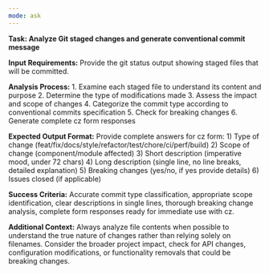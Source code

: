 ```yaml
---
mode: ask
---
```


**Task: Analyze Git staged changes and generate conventional commit message**

**Input Requirements:** Provide the git status output showing staged files that will be committed.

**Analysis Process:** 1. Examine each staged file to understand its content and purpose 2. Determine the type of modifications made 3. Assess the impact and scope of changes 4. Categorize the commit type according to conventional commits specification 5. Check for breaking changes 6. Generate complete cz form responses

**Expected Output Format:** Provide complete answers for cz form: 1) Type of change (feat/fix/docs/style/refactor/test/chore/ci/perf/build) 2) Scope of change (component/module affected) 3) Short description (imperative mood, under 72 chars) 4) Long description (single line, no line breaks, detailed explanation) 5) Breaking changes (yes/no, if yes provide details) 6) Issues closed (if applicable)

**Success Criteria:** Accurate commit type classification, appropriate scope identification, clear descriptions in single lines, thorough breaking change analysis, complete form responses ready for immediate use with cz.

**Additional Context:** Always analyze file contents when possible to understand the true nature of changes rather than relying solely on filenames. Consider the broader project impact, check for API changes, configuration modifications, or functionality removals that could be breaking changes.
